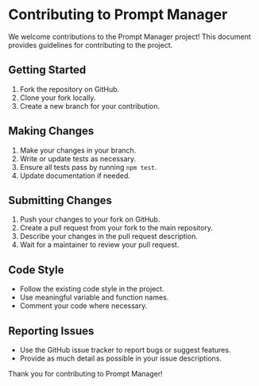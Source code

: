 # Contributing to Prompt Manager

We welcome contributions to the Prompt Manager project! This document provides guidelines for contributing to the project.

## Getting Started

1. Fork the repository on GitHub.
2. Clone your fork locally.
3. Create a new branch for your contribution.

## Making Changes

1. Make your changes in your branch.
2. Write or update tests as necessary.
3. Ensure all tests pass by running `npm test`.
4. Update documentation if needed.

## Submitting Changes

1. Push your changes to your fork on GitHub.
2. Create a pull request from your fork to the main repository.
3. Describe your changes in the pull request description.
4. Wait for a maintainer to review your pull request.

## Code Style

- Follow the existing code style in the project.
- Use meaningful variable and function names.
- Comment your code where necessary.

## Reporting Issues

- Use the GitHub issue tracker to report bugs or suggest features.
- Provide as much detail as possible in your issue descriptions.

Thank you for contributing to Prompt Manager!
